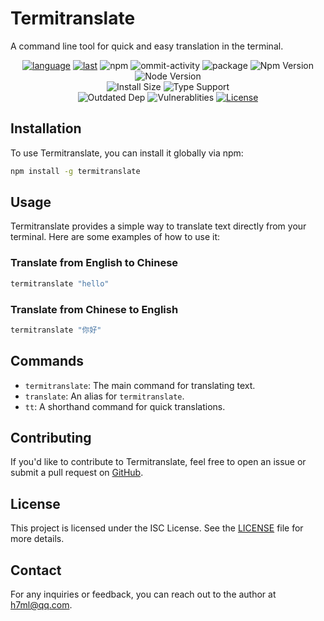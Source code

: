 # Termitranslate

A command line tool for quick and easy translation in the terminal.

<div align="center">

[![language](https://img.shields.io/github/languages/top/dext7r/TermiTranslate)](https://github.com/dext7r/TermiTranslate/search?l=css)
[![last](https://img.shields.io/github/last-commit/dext7r/TermiTranslate.svg)](https://github.com/dext7r/TermiTranslate/commits)
<img alt="npm" src="https://img.shields.io/npm/v/termitranslate">
<img src="https://img.shields.io/github/commit-activity/m/dext7r/TermiTranslate" alt="ommit-activity">
<img src="https://badgen.net/badge/package/termitranslate/blue"
alt="package" maxretrytimes="3" class="m-1 transition-all duration-1000">
<img src="https://badgen.net/npm/v/termitranslate" alt="Npm Version"
maxretrytimes="3" class="m-1 transition-all duration-1000">
<img src="https://badgen.net/npm/node/termitranslate" alt="Node Version"
maxretrytimes="3" class="m-1 transition-all duration-1000">
<br>
<img src="https://badgen.net/packagephobia/install/termitranslate"
alt="Install Size" maxretrytimes="3" class="m-1 transition-all duration-1000">
<img src="https://badgen.net/npm/types/termitranslate" alt="Type Support"
maxretrytimes="3" class="m-1 transition-all duration-1000">
<br>
<img src="https://img.shields.io/librariesio/release/npm/termitranslate"
alt="Outdated Dep" maxretrytimes="3" class="m-1 transition-all duration-1000">
<img src="https://img.shields.io/snyk/vulnerabilities/npm/termitranslate"
alt="Vulnerablities" maxretrytimes="3" class="m-1 transition-all duration-1000">
<a href="https://www.npmjs.com/package/termitranslate"><img src="https://img.shields.io/npm/l/termitranslate" alt="License"></a>

</div>

## Installation

To use Termitranslate, you can install it globally via npm:

```bash
npm install -g termitranslate
```

## Usage

Termitranslate provides a simple way to translate text directly from your terminal. Here are some examples of how to use it:

### Translate from English to Chinese

```bash
termitranslate "hello"
```

### Translate from Chinese to English

```bash
termitranslate "你好"
```

## Commands

- `termitranslate`: The main command for translating text.
- `translate`: An alias for `termitranslate`.
- `tt`: A shorthand command for quick translations.

## Contributing

If you'd like to contribute to Termitranslate, feel free to open an issue or submit a pull request on [GitHub](https://github.com/dext7r/TermiTranslate).

## License

This project is licensed under the ISC License. See the [LICENSE](./LICENSE) file for more details.

## Contact

For any inquiries or feedback, you can reach out to the author at [h7ml@qq.com](mailto:h7ml@qq.com).
